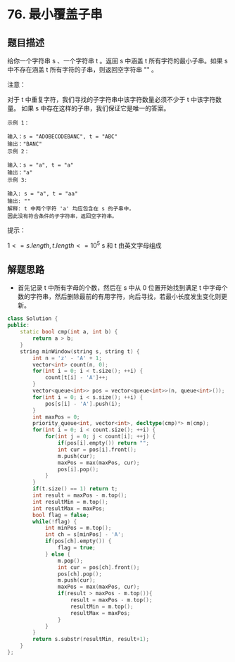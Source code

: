 # 76. 最小覆盖子串

## 题目描述

给你一个字符串 s 、一个字符串 t 。返回 s 中涵盖 t 所有字符的最小子串。如果 s 中不存在涵盖 t 所有字符的子串，则返回空字符串 "" 。

注意：

对于 t 中重复字符，我们寻找的子字符串中该字符数量必须不少于 t 中该字符数量。
如果 s 中存在这样的子串，我们保证它是唯一的答案。

```
示例 1：

输入：s = "ADOBECODEBANC", t = "ABC"
输出："BANC"
示例 2：

输入：s = "a", t = "a"
输出："a"
示例 3:

输入: s = "a", t = "aa"
输出: ""
解释: t 中两个字符 'a' 均应包含在 s 的子串中，
因此没有符合条件的子字符串，返回空字符串。
```

提示：

$1 <= s.length, t.length <= 10^5$
s 和 t 由英文字母组成

## 解题思路

- 首先记录 t 中所有字母的个数，然后在 s 中从 0 位置开始找到满足 t 中字母个数的字符串，然后删除最前的有用字符，向后寻找，若最小长度发生变化则更新。

```cpp
class Solution {
public:
    static bool cmp(int a, int b) {
        return a > b;
    }
    string minWindow(string s, string t) {
        int n = 'z' - 'A' + 1;
        vector<int> count(n, 0);
        for(int i = 0; i < t.size(); ++i) {
            count[t[i] - 'A']++;
        }
        vector<queue<int>> pos = vector<queue<int>>(n, queue<int>());
        for(int i = 0; i < s.size(); ++i) {
            pos[s[i] - 'A'].push(i);
        }
        int maxPos = 0;
        priority_queue<int, vector<int>, decltype(cmp)*> m(cmp);
        for(int i = 0; i < count.size(); ++i) {
            for(int j = 0; j < count[i]; ++j) {
                if(pos[i].empty()) return "";
                int cur = pos[i].front();
                m.push(cur);
                maxPos = max(maxPos, cur);
                pos[i].pop();
            }
        }
        if(t.size() == 1) return t;
        int result = maxPos - m.top();
        int resultMin = m.top();
        int resultMax = maxPos;
        bool flag = false;
        while(!flag) {
            int minPos = m.top();
            int ch = s[minPos] - 'A';
            if(pos[ch].empty()) {
                flag = true;
            } else {
                m.pop();
                int cur = pos[ch].front();
                pos[ch].pop();
                m.push(cur);
                maxPos = max(maxPos, cur);
                if(result > maxPos - m.top()){
                    result = maxPos - m.top();
                    resultMin = m.top();
                    resultMax = maxPos;
                }
            }
        }
        return s.substr(resultMin, result+1);
    }
};
```
